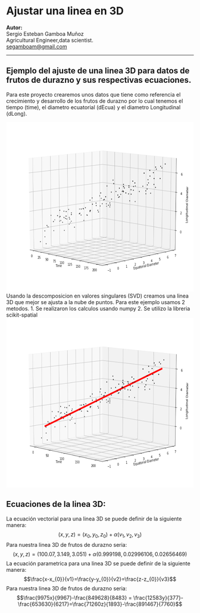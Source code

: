 # Ajustar una linea en 3D
**Autor:**  
Sergio Esteban Gamboa Muñoz  
Agricultural Engineer,data scientist.   
segamboam@gmail.com

_______________________________________________________________________________________________________________
## Ejemplo del ajuste de una linea 3D para datos de frutos de durazno y sus respectivas ecuaciones.

Para este proyecto crearemos unos datos que tiene como referencia el crecimiento y desarrollo de los frutos de durazno por lo cual tenemos el tiempo (time), el diametro ecuatorial (dEcua) y el diametro Longitudinal (dLong).
<center>
<img src="notebooks/Points.png" height=455 width=650 >
</center>
Usando la descomposicion en valores singulares (SVD) creamos una linea 3D que mejor se ajusta a la nube de puntos. 
Para este ejemplo usamos 2 metodos.
1. Se realizaron los calculos usando numpy 
2. Se utilizo la libreria scikit-spatial
<center>
<img src="notebooks/Line3D.png" height=455 width=650 >
</center>

## Ecuaciones de la linea 3D:

La ecuación vectorial para una linea 3D se puede definir de la siguiente manera:
$$ (x,y,z)=(x_{0},y_{0},z_{0})+ \alpha(v_{1},v_{2},v_{3})$$
Para nuestra linea 3D de frutos de durazno seria:
$$ (x,y,z)=(100.07,3.149, 3.051)+ \alpha(0.999198, 0.02996106,0.02656469)$$
La ecuación parametrica para una linea 3D se puede definir de la siguiente manera:
$$\frac{x-x_{0}}{v1}=\frac{y-y_{0}}{v2}=\frac{z-z_{0}}{v3}$$
Para nuestra linea 3D de frutos de durazno seria:
$$\frac{9975x}{9967}-\frac{849628}{8483} = \frac{12583y}{377}-\frac{653630}{6217}=\frac{71260z}{1893}-\frac{891467}{7760}$$
